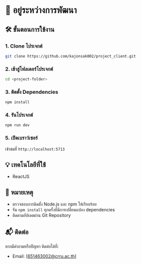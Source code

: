 # 🚧 อยู่ระหว่างการพัฒนา

## 🛠️ ขั้นตอนการใช้งาน

### 1. Clone โปรเจกต์

```bash
git clone https://github.com/kajonsak002/project_client.git
```

### 2. เข้าสู่โฟลเดอร์โปรเจกต์

```bash
cd <project-folder>
```

### 3. ติดตั้ง Dependencies

```bash
npm install
```

### 4. รันโปรเจกต์

```bash
npm run dev
```

### 5. เปิดเบราว์เซอร์

เข้าชมที่ `http://localhost:5713`

## 💡 เทคโนโลยีที่ใช้

- ReactJS

## 📌 หมายเหตุ

- ตรวจสอบการติดตั้ง Node.js และ npm ให้เรียบร้อย
- รัน `npm install` ทุกครั้งที่มีการเปลี่ยนแปลง dependencies
- ติดตามอัปเดตผ่าน Git Repository

## 📬 ติดต่อ

หากมีคำถามหรือปัญหา ติดต่อได้ที่:

- Email: [651463002@crru.ac.th]
